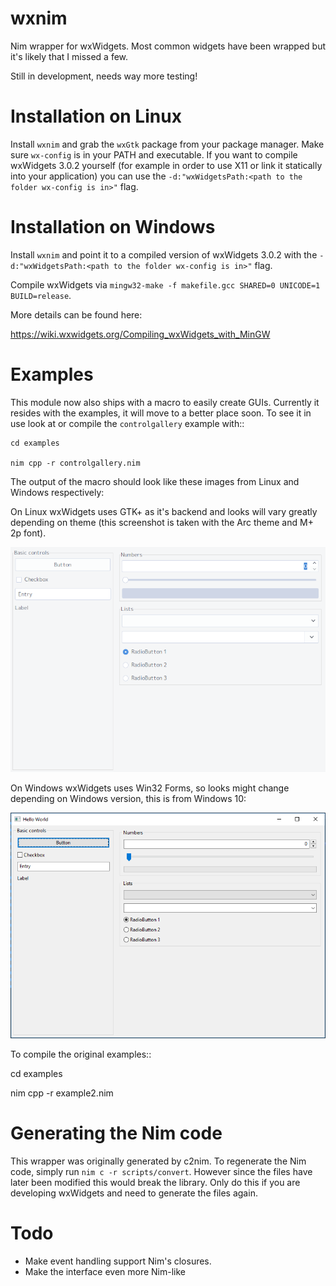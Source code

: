# wxnim
Nim wrapper for wxWidgets. Most common widgets have been wrapped but it's likely
that I missed a few.

Still in development, needs way more testing!

# Installation on Linux

Install ``wxnim`` and grab the ``wxGtk`` package from your package manager. Make sure ``wx-config`` is in your PATH and executable. If you want to compile wxWidgets 3.0.2 yourself (for example in order to use X11 or link it statically into your application) you can use the ``-d:"wxWidgetsPath:<path to the folder wx-config is in>"`` flag.

# Installation on Windows

Install ``wxnim`` and point it to a compiled version of wxWidgets 3.0.2 with the ``-d:"wxWidgetsPath:<path to the folder wx-config is in>"`` flag.

Compile wxWidgets
via ``mingw32-make -f makefile.gcc SHARED=0 UNICODE=1 BUILD=release``.

More details can be found here:

https://wiki.wxwidgets.org/Compiling_wxWidgets_with_MinGW

# Examples

This module now also ships with a macro to easily create GUIs. Currently it resides with the examples, it will move to a better place soon. To see it in use look at or compile the ``controlgallery`` example with::

	cd examples

	nim cpp -r controlgallery.nim

The output of the macro should look like these images from Linux and Windows respectively:

On Linux wxWidgets uses GTK+ as it's backend and looks will vary greatly depending on theme (this screenshot is taken with the Arc theme and M+ 2p font).

![Linux](/screenshots/linux.png)

On Windows wxWidgets uses Win32 Forms, so looks might change depending on Windows version, this is from Windows 10:

![Windows](/screenshots/windows.png)

To compile the original examples::

  cd examples

  nim cpp -r example2.nim


# Generating the Nim code

This wrapper was originally generated by c2nim. To regenerate the Nim code, simply
run ``nim c -r scripts/convert``. However since the files have later been modified this would break the library. Only do this if you are developing wxWidgets and need to generate the files again.


# Todo

- Make event handling support Nim's closures.
- Make the interface even more Nim-like

